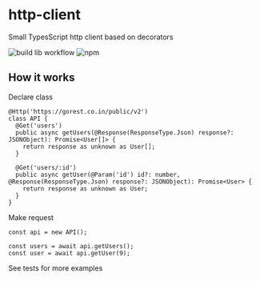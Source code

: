# http-client
Small TypesScript http client based on decorators

![build lib workflow](https://github.com/sergeylenkov/http-client/actions/workflows/github-actions.yml/badge.svg)
![npm](https://img.shields.io/npm/v/@serglenkov/http-client)

## How it works

Declare class

```
@Http('https://gorest.co.in/public/v2')
class API {
  @Get('users')
  public async getUsers(@Response(ResponseType.Json) response?: JSONObject): Promise<User[]> {
    return response as unknown as User[];
  }

  @Get('users/:id')
  public async getUser(@Param('id') id?: number, @Response(ResponseType.Json) response?: JSONObject): Promise<User> {
    return response as unknown as User;
  }
}
```

Make request

```
const api = new API();

const users = await api.getUsers();
const user = await api.getUser(9);
```

See tests for more examples